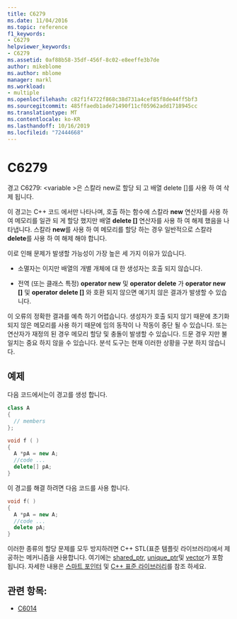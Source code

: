 ```yaml
---
title: C6279
ms.date: 11/04/2016
ms.topic: reference
f1_keywords:
- C6279
helpviewer_keywords:
- C6279
ms.assetid: 0af88b58-35df-456f-8c02-e8eeffe3b7de
author: mikeblome
ms.author: mblome
manager: markl
ms.workload:
- multiple
ms.openlocfilehash: c82f1f4722f868c38d731a4cef85f8de44ff5bf3
ms.sourcegitcommit: 485ffaedb1ade71490f11cf05962add1718945cc
ms.translationtype: MT
ms.contentlocale: ko-KR
ms.lasthandoff: 10/16/2019
ms.locfileid: "72444668"
---
```

# <a name="c6279"></a>C6279
경고 C6279: \<variable >은 스칼라 new로 할당 되 고 배열 delete []를 사용 하 여 삭제 됩니다.

이 경고는 C++ 코드 에서만 나타나며, 호출 하는 함수에 스칼라 **new** 연산자를 사용 하 여 메모리를 일관 되 게 할당 했지만 배열 **delete []** 연산자를 사용 하 여 해제 했음을 나타냅니다. 스칼라 **new**를 사용 하 여 메모리를 할당 하는 경우 일반적으로 스칼라 **delete**를 사용 하 여 해제 해야 합니다.

이로 인해 문제가 발생할 가능성이 가장 높은 세 가지 이유가 있습니다.

- 소멸자는 이지만 배열의 개별 개체에 대 한 생성자는 호출 되지 않습니다.

- 전역 (또는 클래스 특정) **operator new** 및 **operator delete** 가 **operator new []** 및 **operator delete []** 와 호환 되지 않으면 예기치 않은 결과가 발생할 수 있습니다.

이 오류의 정확한 결과를 예측 하기 어렵습니다. 생성자가 호출 되지 않기 때문에 초기화 되지 않은 메모리를 사용 하기 때문에 임의 동작이 나 작동이 중단 될 수 있습니다. 또는 연산자가 재정의 된 경우 메모리 할당 및 충돌이 발생할 수 있습니다. 드문 경우 지만 불일치는 중요 하지 않을 수 있습니다. 분석 도구는 현재 이러한 상황을 구분 하지 않습니다.

## <a name="example"></a>예제

다음 코드에서는이 경고를 생성 합니다.

```cpp
class A
{
  // members
};

void f ( )
{
  A *pA = new A;
  //code ...
  delete[] pA;
}
```

이 경고를 해결 하려면 다음 코드를 사용 합니다.

```cpp
void f( )
{
  A *pA = new A;
  //code ...
  delete pA;
}
```

이러한 종류의 할당 문제를 모두 방지하려면 C++ STL(표준 템플릿 라이브러리)에서 제공하는 메커니즘을 사용합니다. 여기에는 [shared_ptr](/cpp/standard-library/shared-ptr-class), [unique_ptr](/cpp/standard-library/unique-ptr-class)및 [vector](/cpp/standard-library/vector)가 포함 됩니다. 자세한 내용은 [스마트 포인터](/cpp/cpp/smart-pointers-modern-cpp) 및 [ C++ 표준 라이브러리](/cpp/standard-library/cpp-standard-library-reference)를 참조 하세요.

## <a name="see-also"></a>관련 항목:

- [C6014](../code-quality/c6014.md)
